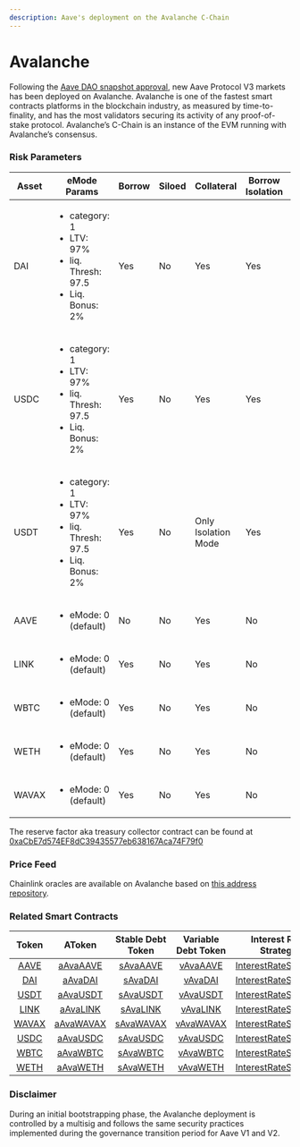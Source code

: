 ```yaml
---
description: Aave's deployment on the Avalanche C-Chain
---
```


# Avalanche

Following the [Aave DAO snapshot approval](https://snapshot.org/#/aave.eth/proposal/0x0f682decaf1657b36110beb6914a89dc16b305b163d7a75c22848f059ee9bd24), new Aave Protocol V3 markets has been deployed on Avalanche. Avalanche is one of the fastest smart contracts platforms in the blockchain industry, as measured by time-to-finality, and has the most validators securing its activity of any proof-of-stake protocol. Avalanche’s C-Chain is an instance of the EVM running with Avalanche’s consensus.

### Risk Parameters

| Asset | eMode Params     | Borrow | Siloed | Collateral | Borrow Isolation | LTV | Liq. Thresh | Liq. Bonus | Debt Ceil | Supply Cap | Borrow Cap | Reserve Factor |
| ----- | ---------------- | --- | --- | ---------- | ----- | --- | ----------  | ---------- | --------- | ----- | ----- | -------------- |
| DAI   | <ul><li>category: 1 </li><li>LTV: 97%</li><li>liq. Thresh: 97.5</li><li>Liq. Bonus: 2%</li></ul> | Yes | No | Yes | Yes | 75% | 80% |  5% | - | 2B | 0 | 10% |
| USDC  | <ul><li>category: 1 </li><li>LTV: 97%</li><li>liq. Thresh: 97.5</li><li>Liq. Bonus: 2%</li></ul> | Yes | No | Yes | Yes | 82.5% | 85% |  4% | - | 2B | 0 | 10% |
| USDT  | <ul><li>category: 1 </li><li>LTV: 97%</li><li>liq. Thresh: 97.5</li><li>Liq. Bonus: 2%</li></ul> | Yes | No | Only Isolation Mode | Yes | 75% | 80% |  5% | 5M | 2B | 0 | 10% |
| AAVE  | <ul><li>eMode: 0 (default)</li></ul> | No  | No | Yes | No | 60% | 70% | 7.5% | - | 0 | 0 |  0% |
| LINK  | <ul><li>eMode: 0 (default)</li></ul> | Yes | No | Yes | No | 50% | 65% | 7.5% | - | 0 | 0 | 20% |
| WBTC  | <ul><li>eMode: 0 (default)</li></ul> | Yes | No | Yes | No | 70% | 75% | 6.5% | - | 0 | 0 | 20% |
| WETH  | <ul><li>eMode: 0 (default)</li></ul> | Yes | No | Yes | No | 80% | 82.5% | 5% | - | 0 | 0 | 10% |
| WAVAX | <ul><li>eMode: 0 (default)</li></ul> | Yes | No | Yes | No | 65% | 70% | 10% | - | 0 | 0 | 20% |

The reserve factor aka treasury collector contract can be found at [0xaCbE7d574EF8dC39435577eb638167Aca74F79f0](https://snowtrace.io/address/0xaCbE7d574EF8dC39435577eb638167Aca74F79f0)

### Price Feed

Chainlink oracles are available on Avalanche based on [this address repository](https://docs.chain.link/docs/avalanche-price-feeds/).

### Related Smart Contracts

| Token   | AToken | Stable Debt Token  | Variable Debt Token  | Interest Rate Strategy |
| :-----: | :----: | :----------------: | :------------------: | :--------------------: |
| [AAVE](https://snowtrace.io/address/0x63a72806098bd3d9520cc43356dd78afe5d386d9) | [aAvaAAVE](https://snowtrace.io/address/0xf329e36C7bF6E5E86ce2150875a84Ce77f477375) | [sAvaAAVE](https://snowtrace.io/address/0xfAeF6A702D15428E588d4C0614AEFb4348D83D48) | [vAvaAAVE](https://snowtrace.io/address/0xE80761Ea617F66F96274eA5e8c37f03960ecC679) | [InterestRateStrategy](https://snowtrace.io/address/0x79a906e8c998d2fb5C5D66d23c4c5416Fe0168D6#code) |
| [DAI](https://snowtrace.io/address/0xd586E7F844cEa2F87f50152665BCbc2C279D8d70) | [aAvaDAI](https://snowtrace.io/address/0x82E64f49Ed5EC1bC6e43DAD4FC8Af9bb3A2312EE) | [sAvaDAI](https://snowtrace.io/address/0xd94112B5B62d53C9402e7A60289c6810dEF1dC9B) | [vAvaDAI](https://snowtrace.io/address/0x8619d80FB0141ba7F184CbF22fd724116D9f7ffC)| [InterestRateStrategy](https://snowtrace.io/address/0xfab05a6aF585da2F96e21452F91E812452996BD3#code) |
| [USDT](https://snowtrace.io/address/0x9702230A8Ea53601f5cD2dc00fDBc13d4dF4A8c7#code) | [aAvaUSDT](https://snowtrace.io/address/0x6ab707Aca953eDAeFBc4fD23bA73294241490620#code) | [sAvaUSDT](https://snowtrace.io/address/0x70eFfc565DB6EEf7B927610155602d31b670e802#code) | [vAvaUSDT](https://snowtrace.io/address/0xfb00AC187a8Eb5AFAE4eACE434F493Eb62672df7#code) | [InterestRateStrategy](https://snowtrace.io/address/0xf4a0039F2d4a2EaD5216AbB6Ae4C4C3AA2dB9b82#code) |
| [LINK](https://snowtrace.io/address/0x5947BB275c521040051D82396192181b413227A3) | [aAvaLINK](https://snowtrace.io/address/0x191c10Aa4AF7C30e871E70C95dB0E4eb77237530) | [sAvaLINK](https://snowtrace.io/address/0x89D976629b7055ff1ca02b927BA3e020F22A44e4#code) | [vAvaLINK](https://snowtrace.io/address/0x953A573793604aF8d41F306FEb8274190dB4aE0e) | [InterestRateStrategy](https://snowtrace.io/address/0x79a906e8c998d2fb5C5D66d23c4c5416Fe0168D6#code) |
| [WAVAX](https://snowtrace.io/address/0xB31f66AA3C1e785363F0875A1B74E27b85FD66c7) | [aAvaWAVAX](https://snowtrace.io/address/0x6d80113e533a2C0fe82EaBD35f1875DcEA89Ea97) | [sAvaWAVAX](https://snowtrace.io/address/0xF15F26710c827DDe8ACBA678682F3Ce24f2Fb56E#code) | [vAvaWAVAX](https://snowtrace.io/address/0x4a1c3aD6Ed28a636ee1751C69071f6be75DEb8B8) | [InterestRateStrategy](https://snowtrace.io/address/0x79a906e8c998d2fb5C5D66d23c4c5416Fe0168D6#code) |
| [USDC](https://snowtrace.io/address/0xB97EF9Ef8734C71904D8002F8b6Bc66Dd9c48a6E) | [aAvaUSDC](https://snowtrace.io/address/0x625E7708f30cA75bfd92586e17077590C60eb4cD) | [sAvaUSDC](https://snowtrace.io/address/0x307ffe186F84a3bc2613D1eA417A5737D69A7007#code) | [vAvaUSDC](https://snowtrace.io/address/0xFCCf3cAbbe80101232d343252614b6A3eE81C989) | [InterestRateStrategy](https://snowtrace.io/address/0xf4a0039F2d4a2EaD5216AbB6Ae4C4C3AA2dB9b82#code) |
| [WBTC](https://snowtrace.io/address/0x50b7545627a5162F82A992c33b87aDc75187B218) | [aAvaWBTC](https://snowtrace.io/address/0x078f358208685046a11C85e8ad32895DED33A249) | [sAvaWBTC](https://snowtrace.io/address/0x633b207Dd676331c413D4C013a6294B0FE47cD0e#code) | [vAvaWBTC](https://snowtrace.io/address/0x92b42c66840C7AD907b4BF74879FF3eF7c529473) | [InterestRateStrategy](https://snowtrace.io/address/0x79a906e8c998d2fb5C5D66d23c4c5416Fe0168D6#code) |
| [WETH](https://snowtrace.io/address/0x49D5c2BdFfac6CE2BFdB6640F4F80f226bc10bAB) | [aAvaWETH](https://snowtrace.io/address/0xe50fA9b3c56FfB159cB0FCA61F5c9D750e8128c8) | [sAvaWETH](https://snowtrace.io/address/0xD8Ad37849950903571df17049516a5CD4cbE55F6#code) | [vAvaWETH](https://snowtrace.io/address/0x0c84331e39d6658Cd6e6b9ba04736cC4c4734351) | [InterestRateStrategy](https://snowtrace.io/address/0x79a906e8c998d2fb5C5D66d23c4c5416Fe0168D6#code) |

### Disclaimer

During an initial bootstrapping phase, the Avalanche deployment is controlled by a multisig and follows the same security practices implemented during the governance transition period for Aave V1 and V2.

